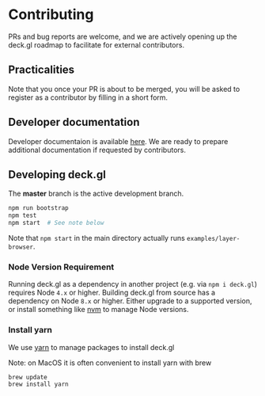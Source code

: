 # Contributing

PRs and bug reports are welcome, and we are actively opening up the deck.gl roadmap to facilitate for external contributors.


## Practicalities

Note that you once your PR is about to be merged, you will be asked to register as a contributor by filling in a short form.


## Developer documentation

Developer documentaion is available [here](https://github.com/uber/deck.gl/tree/master/dev-docs). We are ready to prepare additional documentation if requested by contributors.


## Developing deck.gl

The **master** branch is the active development branch.

```bash
npm run bootstrap
npm test
npm start  # See note below
```

Note that `npm start` in the main directory actually runs `examples/layer-browser`.


### Node Version Requirement

Running deck.gl as a dependency in another project (e.g. via `npm i deck.gl`) requires Node `4.x` or higher. Building deck.gl from source has a dependency on Node `8.x` or higher. Either upgrade to a supported version, or install something like [nvm](https://github.com/creationix/nvm) to manage Node versions.


### Install yarn

We use [yarn](https://yarnpkg.com/en/docs/install) to manage packages to install deck.gl

Note: on MacOS it is often convenient to install yarn with brew

```bash
brew update
brew install yarn

```
